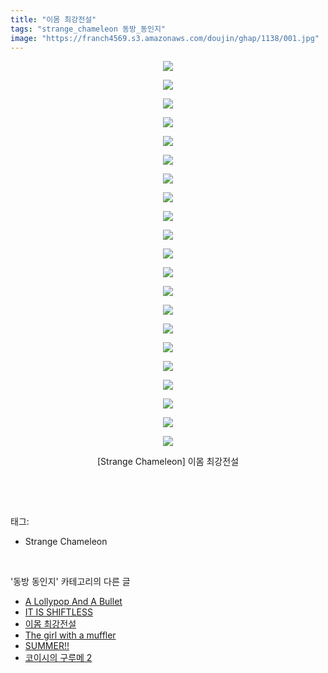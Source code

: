 ```yaml
---
title: "이몸 최강전설"
tags: "strange_chameleon 동방_동인지"
image: "https://franch4569.s3.amazonaws.com/doujin/ghap/1138/001.jpg"
---
```

<div class="article">
<p style="text-align: center; clear: none; float: none;"><img src="{{ site.imgserver2 }}/ghap/1138/001.jpg"/></p>
<p style="text-align: center; clear: none; float: none;"><img src="{{ site.imgserver2 }}/ghap/1138/002.jpg"/></p>
<p style="text-align: center; clear: none; float: none;"><img src="{{ site.imgserver2 }}/ghap/1138/003.jpg"/></p>
<p style="text-align: center; clear: none; float: none;"><img src="{{ site.imgserver2 }}/ghap/1138/004.jpg"/></p>
<p style="text-align: center; clear: none; float: none;"><img src="{{ site.imgserver2 }}/ghap/1138/005.jpg"/></p>
<p style="text-align: center; clear: none; float: none;"><img src="{{ site.imgserver2 }}/ghap/1138/006.jpg"/></p>
<p style="text-align: center; clear: none; float: none;"><img src="{{ site.imgserver2 }}/ghap/1138/007.jpg"/></p>
<p style="text-align: center; clear: none; float: none;"><img src="{{ site.imgserver2 }}/ghap/1138/008.jpg"/></p>
<p style="text-align: center; clear: none; float: none;"><img src="{{ site.imgserver2 }}/ghap/1138/009.jpg"/></p>
<p style="text-align: center; clear: none; float: none;"><img src="{{ site.imgserver2 }}/ghap/1138/010.jpg"/></p>
<p style="text-align: center; clear: none; float: none;"><img src="{{ site.imgserver2 }}/ghap/1138/011.jpg"/></p>
<p style="text-align: center; clear: none; float: none;"><img src="{{ site.imgserver2 }}/ghap/1138/012.jpg"/></p>
<p style="text-align: center; clear: none; float: none;"><img src="{{ site.imgserver2 }}/ghap/1138/013.jpg"/></p>
<p style="text-align: center; clear: none; float: none;"><img src="{{ site.imgserver2 }}/ghap/1138/014.jpg"/></p>
<p style="text-align: center; clear: none; float: none;"><img src="{{ site.imgserver2 }}/ghap/1138/015.jpg"/></p>
<p style="text-align: center; clear: none; float: none;"><img src="{{ site.imgserver2 }}/ghap/1138/016.jpg"/></p>
<p style="text-align: center; clear: none; float: none;"><img src="{{ site.imgserver2 }}/ghap/1138/017.jpg"/></p>
<p style="text-align: center; clear: none; float: none;"><img src="{{ site.imgserver2 }}/ghap/1138/018.jpg"/></p>
<p style="text-align: center; clear: none; float: none;"><img src="{{ site.imgserver2 }}/ghap/1138/019.jpg"/></p>
<p style="text-align: center; clear: none; float: none;"><img src="{{ site.imgserver2 }}/ghap/1138/020.jpg"/></p>
<p style="text-align: center; clear: none; float: none;"><img src="{{ site.imgserver2 }}/ghap/1138/021.jpg"/></p>
<p style="text-align: center; clear: none; float: none;">[Strange Chameleon] 이몸 최강전설</p>
<p><br/></p>
</div><br/>
<div class="tagTrail">
<p>태그: </p>
<ul>
<li>Strange Chameleon</li>
</ul>
</div><br/>
<div class="another">
<p>'동방 동인지' 카테고리의 다른 글</p>
<ul>
<li><a href="/ghap_1140">A Lollypop And A Bullet</a></li>
<li><a href="/ghap_1139">IT IS SHIFTLESS</a></li>
<li><a href="/ghap_1138">이몸 최강전설</a></li>
<li><a href="/ghap_1137">The girl with a muffler</a></li>
<li><a href="/ghap_1136">SUMMER!!</a></li>
<li><a href="/ghap_1135">코이시의 구루메 2</a></li>
</ul>
</div><br/>
<div class="cb_module cb_fluid">
<div class="cb_wrt cb_profile">
</div><!-- commentList close -->
</div><br/>
